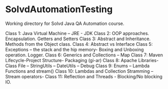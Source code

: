 # SolvdAutomationTesting

Working directory for Solvd Java QA Automation course.

Class 1:  Java Virtual Machine – JRE - JDK
Class 2:  OOP approaches. Encapsulation. Getters and Setters
Class 3: Abstract and Inheritance. Methods from the Object class.
Class 4: Abstract vs Interface
Class 5: Exceptions – the stack and the hip memory- Boxing and Unboxing operation. Logger.
Class 6: Generics and Collections – Map
Class 7: Maven Lifecycle-Project Structure- Packaging (gi-ar)
Class 8: Apache Libraries- Class File – StringUtils – DateUtils – Debug
Class 9: Enums – Lambda Functions and stream()
Class 10: Lambdas and Collection Stramming – Stream operators- 
Class 11: Reflection and Threads - Blocking/No blocking IO.
